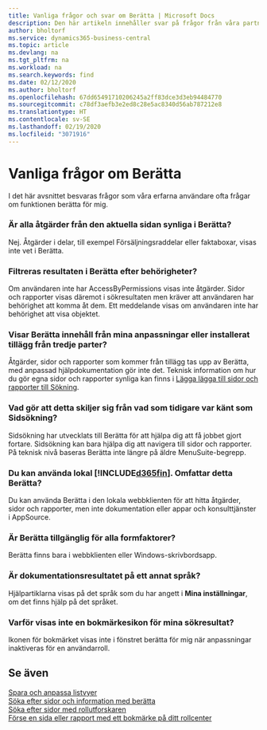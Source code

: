 ```yaml
---
title: Vanliga frågor och svar om Berätta | Microsoft Docs
description: Den här artikeln innehåller svar på frågor från våra partners och kunder som ofta frågar om Berätta.
author: bholtorf
ms.service: dynamics365-business-central
ms.topic: article
ms.devlang: na
ms.tgt_pltfrm: na
ms.workload: na
ms.search.keywords: find
ms.date: 02/12/2020
ms.author: bholtorf
ms.openlocfilehash: 67dd65491710206245a2ff83dce3d3eb94484770
ms.sourcegitcommit: c78df3aefb3e2ed8c28e5ac8340d56ab787212e8
ms.translationtype: HT
ms.contentlocale: sv-SE
ms.lasthandoff: 02/19/2020
ms.locfileid: "3071916"
---
```

# <a name="tell-me-faq"></a>Vanliga frågor om Berätta
I det här avsnittet besvaras frågor som våra erfarna användare ofta frågar om funktionen berätta för mig.

### <a name="are-all-actions-from-my-current-page-discoverable-in-tell-me"></a>Är alla åtgärder från den aktuella sidan synliga i Berätta?
Nej. Åtgärder i delar, till exempel Försäljningsraddelar eller faktaboxar, visas inte vet i Berätta.

### <a name="are-the-results-in-tell-me-filtered-by-permissions"></a>Filtreras resultaten i Berätta efter behörigheter?
Om användaren inte har AccessByPermissions visas inte åtgärder. Sidor och rapporter visas däremot i sökresultaten men kräver att användaren har behörighet att komma åt dem. Ett meddelande visas om användaren inte har behörighet att visa objektet.

### <a name="does-tell-me-display-content-from-my-customizations-or-installed-third-party-extensions"></a>Visar Berätta innehåll från mina anpassningar eller installerat tillägg från tredje parter?
Åtgärder, sidor och rapporter som kommer från tillägg tas upp av Berätta, med anpassad hjälpdokumentation gör inte det. Teknisk information om hur du gör egna sidor och rapporter synliga kan finns i [Lägga lägga till sidor och rapporter till Sökning](/dynamics365/business-central/dev-itpro/developer/devenv-al-menusuite-functionality).

### <a name="what-makes-this-different-from-what-was-previously-known-as-page-search"></a>Vad gör att detta skiljer sig från vad som tidigare var känt som Sidsökning?
Sidsökning har utvecklats till Berätta för att hjälpa dig att få jobbet gjort fortare. Sidsökning kan bara hjälpa dig att navigera till sidor och rapporter. På teknisk nivå baseras Berätta inte längre på äldre MenuSuite-begrepp.

### <a name="i-use-on-premises-d365fin-does-that-include-tell-me"></a>Du kan använda lokal [!INCLUDE[d365fin](includes/d365fin_md.md)]. Omfattar detta Berätta?
Du kan använda Berätta i den lokala webbklienten för att hitta åtgärder, sidor och rapporter, men inte dokumentation eller appar och konsulttjänster i AppSource.

### <a name="is-tell-me-available-for-all-form-factors"></a>Är Berätta tillgänglig för alla formfaktorer?
Berätta finns bara i webbklienten eller Windows-skrivbordsapp.

### <a name="are-the-documentation-results-available-in-any-language"></a>Är dokumentationsresultatet på ett annat språk?
Hjälpartiklarna visas på det språk som du har angett i **Mina inställningar**, om det finns hjälp på det språket.

### <a name="why-dont-i-see-a-bookmark-icon-for-my-search-results"></a>Varför visas inte en bokmärkesikon för mina sökresultat?
Ikonen för bokmärket visas inte i fönstret berätta för mig när anpassningar inaktiveras för en användarroll.


## <a name="see-also"></a>Se även  
[Spara och anpassa listvyer](ui-views.md)  
[Söka efter sidor och information med berätta](ui-search.md)  
[Söka efter sidor med rollutforskaren](ui-role-explorer.md)  
[Förse en sida eller rapport med ett bokmärke på ditt rollcenter](ui-bookmarks.md)
